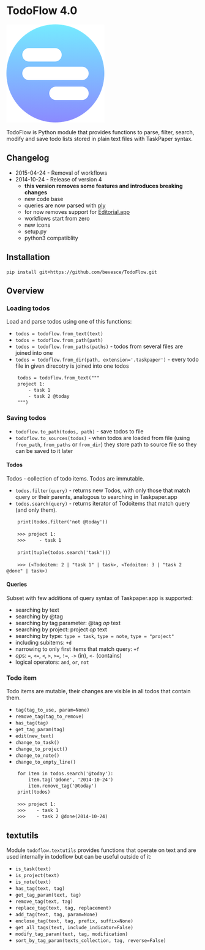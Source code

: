 # TodoFlow 4.0

![](workflows/img/icon.png)

TodoFlow is Python module that provides functions to parse, filter, search, modify and save todo lists stored in plain text files with TaskPaper syntax.

## Changelog

- 2015-04-24 - Removal of workflows
- 2014-10-24 - Release of version 4
    - **this version removes some features and introduces breaking changes** 
    - new code base
    - queries are now parsed with [ply](https://github.com/dabeaz/ply)
    - for now removes support for [Editorial.app](http://omz-software.com/editorial/)
    - workflows start from zero
    - new icons
    - setup.py
    - python3 compatiblity

## Installation

    pip install git+https://github.com/bevesce/TodoFlow.git

## Overview

### Loading todos

Load and parse todos using one of this functions:

- `todos = todoflow.from_text(text)`
- `todos = todoflow.from_path(path)`
- `todos = todoflow.from_paths(paths)` - todos from several files are joined into one
- `todos = todoflow.from_dir(path, extension='.taskpaper')` - every todo file in given direcotry is joined into one todos

```
    todos = todoflow.from_text("""
    project 1:
        - task 1
        - task 2 @today
    """)
```

### Saving todos

- `todoflow.to_path(todos, path)` - save todos to file
- `todoflow.to_sources(todos)` - when todos are loaded from file (using `from_path`, `from_paths` or `from_dir`) they store path to source file so they can be saved to it later

#### Todos

Todos - collection of todo items.
Todos are immutable.

- `todos.filter(query)` - returns new Todos, with only those that match query or their parents, analogous to searching in Taskpaper.app
- `todos.search(query)` - returns iterator of Todoitems that match query (and only them).

```
    print(todos.filter('not @today'))

    >>> project 1:
    >>>     - task 1

    print(tuple(todos.search('task')))

    >>> (<Todoitem: 2 | "task 1" | task>, <Todoitem: 3 | "task 2 @done" | task>)
```

#### Queries

Subset with few additions of query syntax of Taskpaper.app is supported:

- searching by text
- searching by @tag
- searching by tag parameter: @tag *op* text
- searching by project: project *op* text
- searching by type: `type = task`, `type = note`, `type = "project"`
- including subitems: `+d`
- narrowing to only first items that match query: `+f`
- *op*s: `=`, `<=`, `<`, `>`, `>=`, `!=`, `->` (in), `<-` (contains)
- logical operators: `and`, `or`, `not`

### Todo item

Todo items are mutable, their changes are visible in all todos that contain them.

- `tag(tag_to_use, param=None)`
- `remove_tag(tag_to_remove)`
- `has_tag(tag)`
- `get_tag_param(tag)`
- `edit(new_text)`
- `change_to_task()`
- `change_to_project()`
- `change_to_note()`
- `change_to_empty_line()`

```
    for item in todos.search('@today'):
        item.tag('@done', '2014-10-24')
        item.remove_tag('@today')
    print(todos)

    >>> project 1:
    >>>    - task 1
    >>>    - task 2 @done(2014-10-24)
```

## textutils

Module `todoflow.textutils` provides functions
that operate on text and are used internally in todoflow but can be
useful outside of it:

- `is_task(text)`
- `is_project(text)`
- `is_note(text)`
- `has_tag(text, tag)`
- `get_tag_param(text, tag)`
- `remove_tag(text, tag)`
- `replace_tag(text, tag, replacement)`
- `add_tag(text, tag, param=None)`
- `enclose_tag(text, tag, prefix, suffix=None)`
- `get_all_tags(text, include_indicator=False)`
- `modify_tag_param(text, tag, modification)`
- `sort_by_tag_param(texts_collection, tag, reverse=False)`
